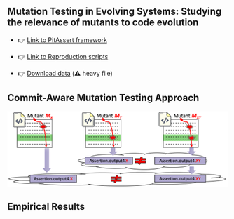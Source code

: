 ## Mutation Testing in Evolving Systems: Studying the relevance of mutants to code evolution 

* 👉 [Link to PitAssert framework](https://github.com/Ojda22/pitest/tree/pit-SOM-RM-AssertCache)
* 👉 [Link to Reproduction scripts](https://github.com/Ojda22/study_I)

* 👉 [Download data](https://drive.google.com/file/d/1SNdo7-XZRXfUNuqCH867HoJGwuNIkPU2/view?usp=sharing) (⚠️ heavy file) 

## Commit-Aware Mutation Testing Approach

<p float="center">
  <img src="./data/figures/Approach_figure_example_v3.png" title="Approach"/>
</p>

## Empirical Results

